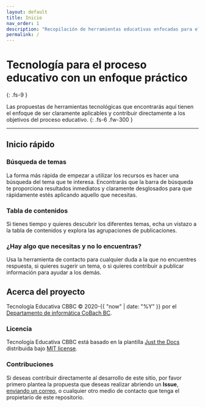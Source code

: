 ```yaml
---
layout: default
title: Inicio
nav_order: 1
description: "Recopilación de herramientas educativas enfocadas para el proceso educativo de Colegio de Bachilleres del Estado de Baja California."
permalink: /
---
```


# Tecnología para el proceso educativo con un enfoque práctico
{: .fs-9 }

Las propuestas de herramientas tecnológicas que encontrarás aquí tienen el enfoque de ser claramente aplicables y contribuir directamente a los objetivos del proceso educativo.
{: .fs-6 .fw-300 }

---

## Inicio rápido

### Búsqueda de temas

La forma más rápida de empezar a utilizar los recursos es hacer una búsqueda del tema que te interesa. Encontrarás que la barra de búsqueda te proporciona resultados inmediatos y claramente desglosados para que rápidamente estés aplicando aquello que necesitas.

### Tabla de contenidos

Si tienes tiempo y quieres descubrir los diferentes temas, echa un vistazo a la tabla de contenidos y explora las agrupaciones de publicaciones.

### ¿Hay algo que necesitas y no lo encuentras?

Usa la herramienta de contacto para cualquier duda a la que no encuentres respuesta, si quieres sugerir un tema, o si quieres contribuir a publicar información para ayudar a los demás.

## Acerca del proyecto

Tecnología Educativa CBBC &copy; 2020-{{ "now" | date: "%Y" }} por el [Departamento de informática CoBach BC](https://github.com/CoBachBC).

### Licencia

Tecnología Educativa CBBC está basado en la plantilla [Just the Docs](https://github.com/pmarsceill/just-the-docs) distribuida bajo [MIT license](https://github.com/pmarsceill/just-the-docs/tree/master/LICENSE.txt).

### Contribuciones

Si deseas contribuir directamente al desarrollo de este sitio, por favor primero plantea la propuesta que deseas realizar abriendo un <strong>Issue</strong>, <a href="mailto:edutec@cobachbc.edu.mx">enviando un correo</a>, o cualquier otro medio de contacto que tenga el propietario de este repositorio.
